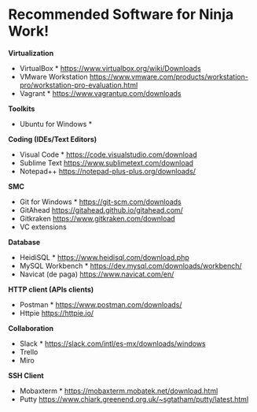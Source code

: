 # Recommended Software for Ninja Work!

**Virtualization**
- VirtualBox * 
  https://www.virtualbox.org/wiki/Downloads 
- VMware Workstation
  https://www.vmware.com/products/workstation-pro/workstation-pro-evaluation.html   
- Vagrant *
  https://www.vagrantup.com/downloads 

**Toolkits**
- Ubuntu for Windows *

**Coding (IDEs/Text Editors)**
- Visual Code *
  https://code.visualstudio.com/download 
- Sublime Text
  https://www.sublimetext.com/download 
- Notepad++
  https://notepad-plus-plus.org/downloads/ 

**SMC**
- Git for Windows *
  https://git-scm.com/downloads 
- GitAhead
  https://gitahead.github.io/gitahead.com/ 
- Gitkraken
https://www.gitkraken.com/download 
- VC extensions 

**Database**
- HeidiSQL *
  https://www.heidisql.com/download.php 
- MySQL Workbench *
  https://dev.mysql.com/downloads/workbench/ 
- Navicat (de paga)
  https://www.navicat.com/en/

**HTTP client (APIs clients)**
- Postman *
  https://www.postman.com/downloads/ 
- Httpie
  https://httpie.io/ 

**Collaboration**
- Slack *
  https://slack.com/intl/es-mx/downloads/windows 
- Trello
- Miro

**SSH Client**
- Mobaxterm *
  https://mobaxterm.mobatek.net/download.html 
- Putty
  https://www.chiark.greenend.org.uk/~sgtatham/putty/latest.html
